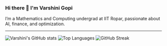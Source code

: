 ### Hi there 👋 I'm Varshini Gopi

I’m a Mathematics and Computing undergrad at IIT Ropar, passionate about AI, finance, and optimization.

---

![Varshini's GitHub stats](https://github-readme-stats.vercel.app/api?username=varshinigopi&show_icons=true&theme=radical)
![Top Languages](https://github-readme-stats.vercel.app/api/top-langs/?username=varshinigopi&layout=compact&theme=radical)
![GitHub Streak](https://streak-stats.demolab.com?user=varshinigopi&theme=radical)


<!--
**Varshini2005/Varshini2005** is a ✨ _special_ ✨ repository because its `README.md` (this file) appears on your GitHub profile.

Here are some ideas to get you started:

- 🔭 I’m currently working on ...
- 🌱 I’m currently learning ...
- 👯 I’m looking to collaborate on ...
- 🤔 I’m looking for help with ...
- 💬 Ask me about ...
- 📫 How to reach me: ...
- 😄 Pronouns: ...
- ⚡ Fun fact: ...
-->
